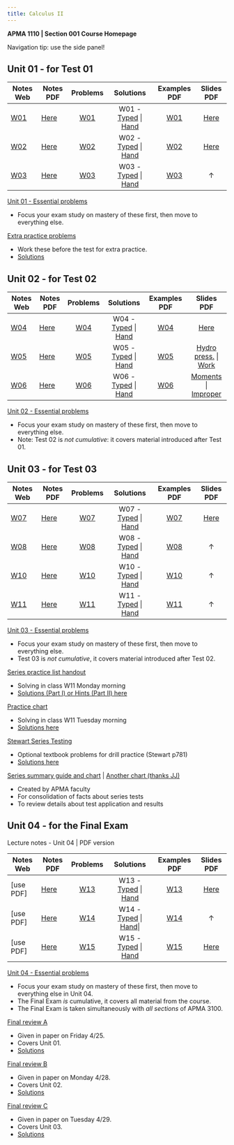 ```yaml
---
title: Calculus II
---
```

**APMA 1110  |  Section 001**
**Course Homepage**

Navigation tip: use the side panel!

## Unit 01 - for Test 01

| Notes Web                                               | Notes PDF                                                                                                                 |                      Problems                       |                                                                                       Solutions                                                                                        |                                         Examples PDF                                          |                                                       Slides PDF                                                       |
| ------------------------------------------------------- | ------------------------------------------------------------------------------------------------------------------------- |:---------------------------------------------------:|:--------------------------------------------------------------------------------------------------------------------------------------------------------------------------------------:|:---------------------------------------------------------------------------------------------:|:----------------------------------------------------------------------------------------------------------------------:|
| [W01](Calculus%20II%20-%20Lecture%20notes%20-%20W01.md) | [Here](https://matthew-mcmillan.com/log/bin/02983475198237/Calculus-II/Calculus%20II%20-%20Lecture%20notes%20-%20W01.pdf) | [W01](Calculus/2025%20Spring/W01%20-%20Homework.md) | W01 - [Typed](Calculus/2025%20Spring/W01%20-%20HW%20Solutions.md) \| [Hand](https://matthew-mcmillan.com/log/bin/02983475198237/Calculus-II/W01%20-%20HW%20Solutions%20-%20Pisano.pdf) | [W01](https://matthew-mcmillan.com/log/bin/02983475198237/Calculus-II/W01%20-%20Examples.pdf) | [Here](https://matthew-mcmillan.com/log/bin/02983475198237/Calculus-II/6.3_Volumes_By_Cylindrical_Shells_Handouts.pdf) |
| [W02](Calculus%20II%20-%20Lecture%20notes%20-%20W02.md) | [Here](https://matthew-mcmillan.com/log/bin/02983475198237/Calculus-II/Calculus%20II%20-%20Lecture%20notes%20-%20W02.pdf) | [W02](Calculus/2025%20Spring/W02%20-%20Homework.md) | W02 - [Typed](Calculus/2025%20Spring/W02%20-%20HW%20Solutions.md) \| [Hand](https://matthew-mcmillan.com/log/bin/02983475198237/Calculus-II/W02%20-%20HW%20Solutions%20-%20Pisano.pdf) | [W02](https://matthew-mcmillan.com/log/bin/02983475198237/Calculus-II/W02%20-%20Examples.pdf) |    [Here](https://matthew-mcmillan.com/log/bin/02983475198237/Calculus-II/7_Techniques_of_Integration_Handouts.pdf)    |
| [W03](Calculus%20II%20-%20Lecture%20notes%20-%20W03.md) | [Here](https://matthew-mcmillan.com/log/bin/02983475198237/Calculus-II/Calculus%20II%20-%20Lecture%20notes%20-%20W03.pdf) | [W03](Calculus/2025%20Spring/W03%20-%20Homework.md) | W03 - [Typed](Calculus/2025%20Spring/W03%20-%20HW%20Solutions.md) \| [Hand](https://matthew-mcmillan.com/log/bin/02983475198237/Calculus-II/W03%20-%20HW%20Solutions%20-%20Pisano.pdf) | [W03](https://matthew-mcmillan.com/log/bin/02983475198237/Calculus-II/W03%20-%20Examples.pdf) |                                                       $\uparrow$                                                       |

[Unit 01 - Essential problems](https://matthew-mcmillan.com/log/bin/02983475198237/Calculus-II/Unit%2001%20-%20Essential%20problems.pdf)
- Focus your exam study on mastery of these first, then move to everything else.

[Extra practice problems](https://matthew-mcmillan.com/log/bin/02983475198237/Calculus-II/W03%20-%20Extra%20practice.pdf)
- Work these before the test for extra practice.
- [Solutions](https://matthew-mcmillan.com/log/bin/02983475198237/Calculus-II/W03%20-%20Extra%20practice%20-%20solutions.pdf)

## Unit 02 - for Test 02

| Notes Web                                               | Notes PDF                                                                                                                 |                      Problems                       |                                                                                       Solutions                                                                                        |                                         Examples PDF                                          |                                                                                                                    Slides PDF                                                                                                                    |
| ------------------------------------------------------- | ------------------------------------------------------------------------------------------------------------------------- | :-------------------------------------------------: | :------------------------------------------------------------------------------------------------------------------------------------------------------------------------------------: | :-------------------------------------------------------------------------------------------: | :----------------------------------------------------------------------------------------------------------------------------------------------------------------------------------------------------------------------------------------------: |
| [W04](Calculus%20II%20-%20Lecture%20notes%20-%20W04.md) | [Here](https://matthew-mcmillan.com/log/bin/02983475198237/Calculus-II/Calculus%20II%20-%20Lecture%20notes%20-%20W04.pdf) | [W04](Calculus/2025%20Spring/W04%20-%20Homework.md) | W04 - [Typed](Calculus/2025%20Spring/W04%20-%20HW%20Solutions.md) \| [Hand](https://matthew-mcmillan.com/log/bin/02983475198237/Calculus-II/W04%20-%20HW%20Solutions%20-%20Pisano.pdf) | [W04](https://matthew-mcmillan.com/log/bin/02983475198237/Calculus-II/W04%20-%20Examples.pdf) |                                                            [Here](https://matthew-mcmillan.com/log/bin/02983475198237/Calculus-II/8_Further_Applications_of_Integration_Handouts.pdf)                                                            |
| [W05](Calculus%20II%20-%20Lecture%20notes%20-%20W05.md) | [Here](https://matthew-mcmillan.com/log/bin/02983475198237/Calculus-II/Calculus%20II%20-%20Lecture%20notes%20-%20W05.pdf) | [W05](Calculus/2025%20Spring/W05%20-%20Homework.md) | W05 - [Typed](Calculus/2025%20Spring/W05%20-%20HW%20Solutions.md) \| [Hand](https://matthew-mcmillan.com/log/bin/02983475198237/Calculus-II/W05%20-%20HW%20Solutions%20-%20Pisano.pdf) | [W05](https://matthew-mcmillan.com/log/bin/02983475198237/Calculus-II/W05%20-%20Examples.pdf) |       [Hydro press.](https://matthew-mcmillan.com/log/bin/02983475198237/Calculus-II/8_Further_Applications_of_Integration_Handouts.pdf) \| [Work](https://matthew-mcmillan.com/log/bin/02983475198237/Calculus-II/6.4_Work_Handouts.pdf)        |
| [W06](Calculus%20II%20-%20Lecture%20notes%20-%20W06.md) | [Here](https://matthew-mcmillan.com/log/bin/02983475198237/Calculus-II/Calculus%20II%20-%20Lecture%20notes%20-%20W06.pdf) | [W06](Calculus/2025%20Spring/W06%20-%20Homework.md) | W06 - [Typed](Calculus/2025%20Spring/W06%20-%20HW%20Solutions.md) \| [Hand](https://matthew-mcmillan.com/log/bin/02983475198237/Calculus-II/W06%20-%20HW%20Solutions%20-%20Pisano.pdf) | [W06](https://matthew-mcmillan.com/log/bin/02983475198237/Calculus-II/W06%20-%20Examples.pdf) | [Moments](https://matthew-mcmillan.com/log/bin/02983475198237/Calculus-II/8_Further_Applications_of_Integration_Handouts.pdf) \| [Improper](https://matthew-mcmillan.com/log/bin/02983475198237/Calculus-II/7.8_Improper_Integrals_Handouts.pdf) |
[Unit 02 - Essential problems](https://matthew-mcmillan.com/log/bin/02983475198237/Calculus-II/Unit%2002%20-%20Essential%20problems.pdf)
- Focus your exam study on mastery of these first, then move to everything else.
- Note: Test 02 is *not cumulative*: it covers material introduced after Test 01.

## Unit 03 - for Test 03

| Notes Web                                               | Notes PDF                                                                                                                 |                      Problems                       |                                                                                       Solutions                                                                                        |                                         Examples PDF                                          |                                                      Slides PDF                                                       |
| ------------------------------------------------------- | ------------------------------------------------------------------------------------------------------------------------- | :-------------------------------------------------: | :------------------------------------------------------------------------------------------------------------------------------------------------------------------------------------: | :-------------------------------------------------------------------------------------------: | :-------------------------------------------------------------------------------------------------------------------: |
| [W07](Calculus%20II%20-%20Lecture%20notes%20-%20W07.md) | [Here](https://matthew-mcmillan.com/log/bin/02983475198237/Calculus-II/Calculus%20II%20-%20Lecture%20notes%20-%20W07.pdf) | [W07](Calculus/2025%20Spring/W07%20-%20Homework.md) | W07 - [Typed](Calculus/2025%20Spring/W07%20-%20HW%20Solutions.md) \| [Hand](https://matthew-mcmillan.com/log/bin/02983475198237/Calculus-II/W07%20-%20HW%20Solutions%20-%20Pisano.pdf) | [W07](https://matthew-mcmillan.com/log/bin/02983475198237/Calculus-II/W07%20-%20Examples.pdf) | [Here](https://matthew-mcmillan.com/log/bin/02983475198237/Calculus-II/11_Infinite_Sequences_And_Series_Handouts.pdf) |
| [W08](Calculus%20II%20-%20Lecture%20notes%20-%20W08.md) | [Here](https://matthew-mcmillan.com/log/bin/02983475198237/Calculus-II/Calculus%20II%20-%20Lecture%20notes%20-%20W08.pdf) | [W08](Calculus/2025%20Spring/W08%20-%20Homework.md) | W08 - [Typed](Calculus/2025%20Spring/W08%20-%20HW%20Solutions.md) \| [Hand](https://matthew-mcmillan.com/log/bin/02983475198237/Calculus-II/W08%20-%20HW%20Solutions%20-%20Pisano.pdf) | [W08](https://matthew-mcmillan.com/log/bin/02983475198237/Calculus-II/W08%20-%20Examples.pdf) |                                                      $\uparrow$                                                       |
| [W10](Calculus%20II%20-%20Lecture%20notes%20-%20W10.md) | [Here](https://matthew-mcmillan.com/log/bin/02983475198237/Calculus-II/Calculus%20II%20-%20Lecture%20notes%20-%20W10.pdf) | [W10](Calculus/2025%20Spring/W10%20-%20Homework.md) | W10 - [Typed](Calculus/2025%20Spring/W10%20-%20HW%20Solutions.md) \| [Hand](https://matthew-mcmillan.com/log/bin/02983475198237/Calculus-II/W10%20-%20HW%20Solutions%20-%20Pisano.pdf) | [W10](https://matthew-mcmillan.com/log/bin/02983475198237/Calculus-II/W10%20-%20Examples.pdf) |                                                      $\uparrow$                                                       |
| [W11](Calculus%20II%20-%20Lecture%20notes%20-%20W11.md) | [Here](https://matthew-mcmillan.com/log/bin/02983475198237/Calculus-II/Calculus%20II%20-%20Lecture%20notes%20-%20W11.pdf) | [W11](Calculus/2025%20Spring/W11%20-%20Homework.md) | W11 - [Typed](Calculus/2025%20Spring/W11%20-%20HW%20Solutions.md) \| [Hand](https://matthew-mcmillan.com/log/bin/02983475198237/Calculus-II/W11%20-%20HW%20Solutions%20-%20Pisano.pdf) | [W11](https://matthew-mcmillan.com/log/bin/02983475198237/Calculus-II/W11%20-%20Examples.pdf) |                                                      $\uparrow$                                                       |

[Unit 03 - Essential problems](https://matthew-mcmillan.com/log/bin/02983475198237/Calculus-II/Unit%2003%20-%20Essential%20problems.pdf)
- Focus your exam study on mastery of these first, then move to everything else.
- Test 03 is *not cumulative*, it covers material introduced after Test 02.

[Series practice list handout](Series%20practice%20list%20handout.md)
- Solving in class W11 Monday morning
- [Solutions (Part I) or Hints (Part II) here](Series%20practice%20list%20handout%20-%20solutions.md)

[Practice chart](Series%20chart%20-%20extra.md)
- Solving in class W11 Tuesday morning
- [Solutions here](Series%20chart%20-%20extra%20-%20solutions.md)

[Stewart Series Testing](Stewart%20p781.md)
- Optional textbook problems for drill practice (Stewart p781)
- [Solutions here](https://matthew-mcmillan.com/log/bin/02983475198237/Calculus-II/Stewart781%20Solutions.pdf)

[Series summary guide and chart](https://matthew-mcmillan.com/log/bin/02983475198237/Calculus-II/Series%20Summary.pdf) | [Another chart (thanks JJ)](https://math.libretexts.org/Courses/Mount_Royal_University/MATH_3200%3A_Mathematical_Methods/Summary_Tables/Summary_of_Convergence_Tests)
- Created by APMA faculty
- For consolidation of facts about series tests
- To review details about test application and results


## Unit 04 - for the Final Exam

Lecture notes - Unit 04 | PDF version

| Notes Web  | Notes PDF                                                                                                                 |                      Problems                       |                                                                                        Solutions                                                                                         |                                         Examples PDF                                          |                                                             Slides PDF                                                             |
| ---------- | ------------------------------------------------------------------------------------------------------------------------- | :-------------------------------------------------: | :--------------------------------------------------------------------------------------------------------------------------------------------------------------------------------------: | :-------------------------------------------------------------------------------------------: | :--------------------------------------------------------------------------------------------------------------------------------: |
| \[use PDF] | [Here](https://matthew-mcmillan.com/log/bin/02983475198237/Calculus-II/Calculus%20II%20-%20Lecture%20notes%20-%20W13.pdf) | [W13](Calculus/2025%20Spring/W13%20-%20Homework.md) |  W13 - [Typed](Calculus/2025%20Spring/W13%20-%20HW%20Solutions.md) \| [Hand](https://matthew-mcmillan.com/log/bin/02983475198237/Calculus-II/W13%20-%20HW%20Solutions%20-%20Pisano.pdf)  | [W13](https://matthew-mcmillan.com/log/bin/02983475198237/Calculus-II/W13%20-%20Examples.pdf) | [Here](https://matthew-mcmillan.com/log/bin/02983475198237/Calculus-II/10_Parametric_Equations_and_Polar_Coordinates_Handouts.pdf) |
| \[use PDF] | [Here](https://matthew-mcmillan.com/log/bin/02983475198237/Calculus-II/Calculus%20II%20-%20Lecture%20notes%20-%20W14.pdf) | [W14](Calculus/2025%20Spring/W14%20-%20Homework.md) | W14 - [Typed](Calculus/2025%20Spring/W14%20-%20HW%20Solutions.md) \| [Hand](https://matthew-mcmillan.com/log/bin/02983475198237/Calculus-II/W14%20-%20HW%20Solutions%20-%20Pisano.pdf)\| | [W14](https://matthew-mcmillan.com/log/bin/02983475198237/Calculus-II/W14%20-%20Examples.pdf) |                                                             $\uparrow$                                                             |
| \[use PDF] | [Here](https://matthew-mcmillan.com/log/bin/02983475198237/Calculus-II/Calculus%20II%20-%20Lecture%20notes%20-%20W15.pdf) | [W15](Calculus/2025%20Spring/W15%20-%20Homework.md) |  W15 - [Typed](Calculus/2025%20Spring/W15%20-%20HW%20Solutions.md) \| [Hand](https://matthew-mcmillan.com/log/bin/02983475198237/Calculus-II/W15%20-%20HW%20Solutions%20-%20Pisano.pdf)  | [W15](https://matthew-mcmillan.com/log/bin/02983475198237/Calculus-II/W14%20-%20Examples.pdf) |           [Here](https://matthew-mcmillan.com/log/bin/02983475198237/Calculus-II/AppendixH_ComplexNumbers_Handouts.pdf)            |

[Unit 04 - Essential problems](https://matthew-mcmillan.com/log/bin/02983475198237/Calculus-II/Unit%2004%20-%20Essential%20problems.pdf)
- Focus your exam study on mastery of these first, then move to everything else in Unit 04.
- The Final Exam *is* cumulative, it covers all material from the course.
- The Final Exam is taken simultaneously with *all sections* of APMA 3100.


[Final review A](https://matthew-mcmillan.com/log/bin/02983475198237/Calculus-II/Calculus%20II%20-%20Final%20practice%20A.pdf)
- Given in paper on Friday 4/25.
- Covers Unit 01.
- [Solutions](https://matthew-mcmillan.com/log/bin/02983475198237/Calculus-II/Calculus%20II%20-%20Final%20practice%20A%20-%20solutions.pdf)

[Final review B](https://matthew-mcmillan.com/log/bin/02983475198237/Calculus-II/Calculus%20II%20-%20Final%20practice%20B.pdf)
- Given in paper on Monday 4/28.
- Covers Unit 02.
- [Solutions](https://matthew-mcmillan.com/log/bin/02983475198237/Calculus-II/Calculus%20II%20-%20Final%20practice%20B%20-%20solutions.pdf)

[Final review C](https://matthew-mcmillan.com/log/bin/02983475198237/Calculus-II/Calculus%20II%20-%20Final%20practice%20C.pdf)
- Given in paper on Tuesday 4/29.
- Covers Unit 03.
- [Solutions](https://matthew-mcmillan.com/log/bin/02983475198237/Calculus-II/Calculus%20II%20-%20Final%20practice%20C%20-%20solutions.pdf)

